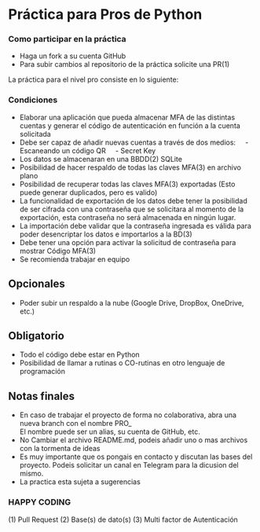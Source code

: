 # Práctica para Pros de Python  

### Como participar en la práctica

- Haga un fork a su cuenta GitHub
- Para subir cambios al repositorio de la práctica solicite una PR(1)

La práctica para el nivel pro consiste en lo siguiente:

### Condiciones  

- Elaborar una aplicación que pueda almacenar MFA de las distintas cuentas y generar el código de autenticación
  en función a la cuenta solicitada
- Debe ser capaz de añadir nuevas cuentas a través de dos medios:
      - Escaneando un código QR
      - Secret Key
- Los datos se almacenaran en una BBDD(2) SQLite
- Posibilidad de hacer respaldo de todas las claves MFA(3) en archivo plano
- Posibilidad de recuperar todas las claves MFA(3) exportadas (Esto puede generar duplicados, pero es valido)
- La funcionalidad de exportación de los datos debe tener la posibilidad de ser cifrada con una contraseña que se solicitara al momento de la exportación,
  esta contraseña no será almacenada en ningún lugar.
- La importación debe validar que la contraseña ingresada es válida para poder desencriptar los datos e importarlos a la BD(3)
- Debe tener una opción para activar la solicitud de contraseña para mostrar Código MFA(3)
- Se recomienda trabajar en equipo

## Opcionales

- Poder subir un respaldo a la nube (Google Drive, DropBox, OneDrive, etc.)

## Obligatorio

- Todo el código debe estar en Python
- Posibilidad de llamar a rutinas o CO-rutinas en otro lenguaje de programación

## Notas finales

- En caso de trabajar el proyecto de forma no colaborativa, abra una nueva branch con el nombre PRO\_<NOMBRE>  
  El nombre puede ser un alias, su cuenta de GitHub, etc.
- No Cambiar el archivo README.md, podeis añadir uno o mas archivos con la tormenta de ideas
- Es muy importante que os pongais en contacto y discutan las bases del proyecto. Podeis solicitar un canal en Telegram para la dicusion del mismo.
- La practica esta sujeta a sugerencias

### HAPPY CODING

(1) Pull Request
(2) Base(s) de dato(s)
(3) Multi factor de Autenticación
